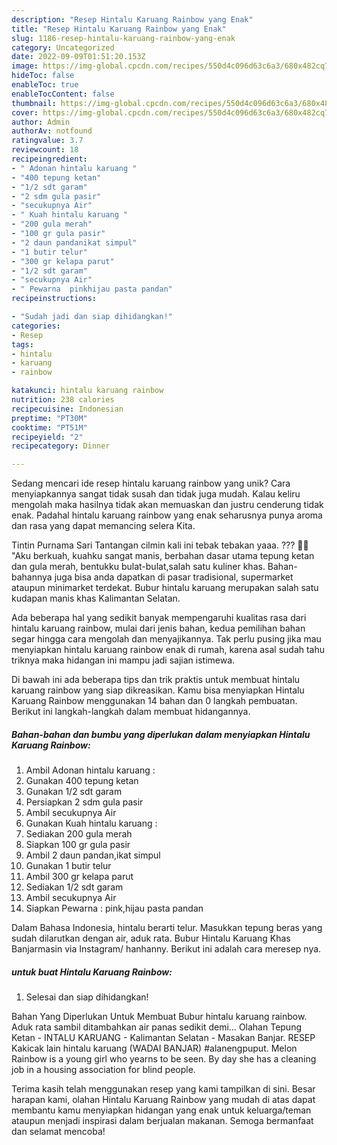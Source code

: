 ```yaml
---
description: "Resep Hintalu Karuang Rainbow yang Enak"
title: "Resep Hintalu Karuang Rainbow yang Enak"
slug: 1186-resep-hintalu-karuang-rainbow-yang-enak
category: Uncategorized
date: 2022-09-09T01:51:20.153Z
image: https://img-global.cpcdn.com/recipes/550d4c096d63c6a3/680x482cq70/hintalu-karuang-rainbow-foto-resep-utama.jpg
hideToc: false
enableToc: true
enableTocContent: false
thumbnail: https://img-global.cpcdn.com/recipes/550d4c096d63c6a3/680x482cq70/hintalu-karuang-rainbow-foto-resep-utama.jpg
cover: https://img-global.cpcdn.com/recipes/550d4c096d63c6a3/680x482cq70/hintalu-karuang-rainbow-foto-resep-utama.jpg
author: Admin
authorAv: notfound
ratingvalue: 3.7
reviewcount: 18
recipeingredient:
- " Adonan hintalu karuang "
- "400 tepung ketan"
- "1/2 sdt garam"
- "2 sdm gula pasir"
- "secukupnya Air"
- " Kuah hintalu karuang "
- "200 gula merah"
- "100 gr gula pasir"
- "2 daun pandanikat simpul"
- "1 butir telur"
- "300 gr kelapa parut"
- "1/2 sdt garam"
- "secukupnya Air"
- " Pewarna  pinkhijau pasta pandan"
recipeinstructions:

- "Sudah jadi dan siap dihidangkan!"
categories:
- Resep
tags:
- hintalu
- karuang
- rainbow

katakunci: hintalu karuang rainbow 
nutrition: 238 calories
recipecuisine: Indonesian
preptime: "PT30M"
cooktime: "PT51M"
recipeyield: "2"
recipecategory: Dinner

---
```





Sedang mencari ide resep hintalu karuang rainbow yang unik? Cara menyiapkannya sangat tidak susah dan tidak juga mudah. Kalau keliru mengolah maka hasilnya tidak akan memuaskan dan justru cenderung tidak enak. Padahal hintalu karuang rainbow yang enak seharusnya punya aroma dan rasa yang dapat memancing selera Kita.





Tintin Purnama Sari Tantangan cilmin kali ini tebak tebakan yaaa. ??? 🤔😊 &#34;Aku berkuah, kuahku sangat manis, berbahan dasar utama tepung ketan dan gula merah, bentukku bulat-bulat,salah satu kuliner khas. Bahan-bahannya juga bisa anda dapatkan di pasar tradisional, supermarket ataupun minimarket terdekat. Bubur hintalu karuang merupakan salah satu kudapan manis khas Kalimantan Selatan.

Ada beberapa hal yang sedikit banyak mempengaruhi kualitas rasa dari hintalu karuang rainbow, mulai dari jenis bahan, kedua pemilihan bahan segar hingga cara mengolah dan menyajikannya. Tak perlu pusing jika mau menyiapkan hintalu karuang rainbow enak di rumah, karena asal sudah tahu triknya maka hidangan ini mampu jadi sajian istimewa.






Di bawah ini ada beberapa tips dan trik praktis untuk membuat hintalu karuang rainbow yang siap dikreasikan. Kamu bisa menyiapkan Hintalu Karuang Rainbow menggunakan 14 bahan dan 0 langkah pembuatan. Berikut ini langkah-langkah dalam membuat hidangannya.

<!--inarticleads1-->

##### Bahan-bahan dan bumbu yang diperlukan dalam menyiapkan Hintalu Karuang Rainbow:

1. Ambil  Adonan hintalu karuang :
1. Gunakan 400 tepung ketan
1. Gunakan 1/2 sdt garam
1. Persiapkan 2 sdm gula pasir
1. Ambil secukupnya Air
1. Gunakan  Kuah hintalu karuang :
1. Sediakan 200 gula merah
1. Siapkan 100 gr gula pasir
1. Ambil 2 daun pandan,ikat simpul
1. Gunakan 1 butir telur
1. Ambil 300 gr kelapa parut
1. Sediakan 1/2 sdt garam
1. Ambil secukupnya Air
1. Siapkan  Pewarna : pink,hijau pasta pandan


Dalam Bahasa Indonesia, hintalu berarti telur. Masukkan tepung beras yang sudah dilarutkan dengan air, aduk rata. Bubur Hintalu Karuang Khas Banjarmasin via Instagram/ hanhanny. Berikut ini adalah cara meresep nya. 

<!--inarticleads2-->

#####  untuk buat Hintalu Karuang Rainbow:


1. Selesai dan siap dihidangkan!

Bahan Yang Diperlukan Untuk Membuat Bubur hintalu karuang rainbow. Aduk rata sambil ditambahkan air panas sedikit demi… Olahan Tepung Ketan - INTALU KARUANG - Kalimantan Selatan - Masakan Banjar. RESEP Kakicak lain hintalu karuang (WADAI BANJAR) #alanengpuput. Melon Rainbow is a young girl who yearns to be seen. By day she has a cleaning job in a housing association for blind people. 

Terima kasih telah menggunakan resep yang kami tampilkan di sini. Besar harapan kami, olahan Hintalu Karuang Rainbow yang mudah di atas dapat membantu kamu menyiapkan hidangan yang enak untuk keluarga/teman ataupun menjadi inspirasi dalam berjualan makanan. Semoga bermanfaat dan selamat mencoba!
